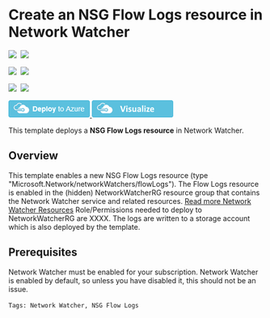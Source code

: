 # Create an NSG Flow Logs resource in Network Watcher

<IMG SRC="https://azurequickstartsservice.blob.core.windows.net/badges/101-networkwatcher-flowLogs-create/PublicLastTestDate.svg" />&nbsp;
<IMG SRC="https://azurequickstartsservice.blob.core.windows.net/badges/101-networkwatcher-flowLogs-create/PublicDeployment.svg" />&nbsp;

<IMG SRC="https://azurequickstartsservice.blob.core.windows.net/badges/101-networkwatcher-flowLogs-create/FairfaxLastTestDate.svg" />&nbsp;
<IMG SRC="https://azurequickstartsservice.blob.core.windows.net/badges/101-networkwatcher-flowLogs-create/FairfaxDeployment.svg" />&nbsp;

<IMG SRC="https://azurequickstartsservice.blob.core.windows.net/badges/101-networkwatcher-flowLogs-create/BestPracticeResult.svg" />&nbsp;
<IMG SRC="https://azurequickstartsservice.blob.core.windows.net/badges/101-networkwatcher-flowLogs-create/CredScanResult.svg" />&nbsp;

<a href="https://portal.azure.com/#create/Microsoft.Template/uri/https%3A%2F%2Fraw.githubusercontent.com%2FAzure%2Fazure-quickstart-templates%2Fmaster%2F101-networkwatcher-flowLogs-create%2Fazuredeploy.json" target="_blank">
<img src="https://raw.githubusercontent.com/Azure/azure-quickstart-templates/master/1-CONTRIBUTION-GUIDE/images/deploytoazure.png"/>
</a>
<a href="http://armviz.io/#/?load=https%3A%2F%2Fraw.githubusercontent.com%2FAzure%2Fazure-quickstart-templates%2Fmaster%2F101-networkwatcher-flowLogs-create%2Fazuredeploy.json" target="_blank">
<img src="https://raw.githubusercontent.com/Azure/azure-quickstart-templates/master/1-CONTRIBUTION-GUIDE/images/visualizebutton.png"/>
</a>



This template deploys a **NSG Flow Logs resource** in Network Watcher.

## Overview

This template enables a new NSG Flow Logs resource (type "Microsoft.Network/networkWatchers/flowLogs").
The Flow Logs resource is enabled in the (hidden) NetworkWatcherRG resource group that contains the Network Watcher service and related resources. 
[Read more Network Watcher Resources](<link.to.faq>)
Role/Permissions needed to deploy to NetworkWatcherRG are XXXX. 
The logs are written to a storage account which is also deployed by the template. 


## Prerequisites

Network Watcher must be enabled for your subscription. Network Watcher is enabled by default, so unless you have disabled it, this should not be an issue.


`Tags: Network Watcher, NSG Flow Logs`
